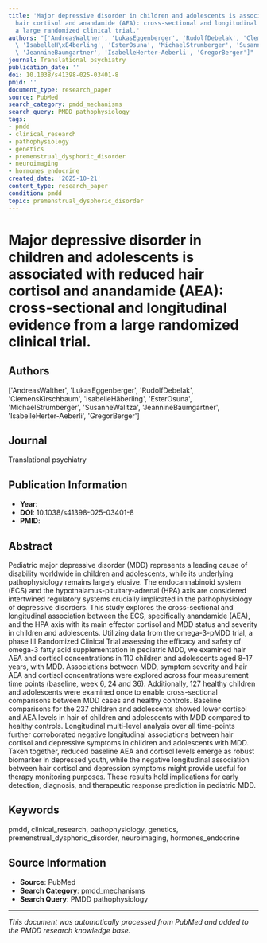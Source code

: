 ```yaml
---
title: 'Major depressive disorder in children and adolescents is associated with reduced
  hair cortisol and anandamide (AEA): cross-sectional and longitudinal evidence from
  a large randomized clinical trial.'
authors: "['AndreasWalther', 'LukasEggenberger', 'RudolfDebelak', 'ClemensKirschbaum',\
  \ 'IsabelleH\xE4berling', 'EsterOsuna', 'MichaelStrumberger', 'SusanneWalitza',\
  \ 'JeannineBaumgartner', 'IsabelleHerter-Aeberli', 'GregorBerger']"
journal: Translational psychiatry
publication_date: ''
doi: 10.1038/s41398-025-03401-8
pmid: ''
document_type: research_paper
source: PubMed
search_category: pmdd_mechanisms
search_query: PMDD pathophysiology
tags:
- pmdd
- clinical_research
- pathophysiology
- genetics
- premenstrual_dysphoric_disorder
- neuroimaging
- hormones_endocrine
created_date: '2025-10-21'
content_type: research_paper
condition: pmdd
topic: premenstrual_dysphoric_disorder
---
```


# Major depressive disorder in children and adolescents is associated with reduced hair cortisol and anandamide (AEA): cross-sectional and longitudinal evidence from a large randomized clinical trial.

## Authors
['AndreasWalther', 'LukasEggenberger', 'RudolfDebelak', 'ClemensKirschbaum', 'IsabelleHäberling', 'EsterOsuna', 'MichaelStrumberger', 'SusanneWalitza', 'JeannineBaumgartner', 'IsabelleHerter-Aeberli', 'GregorBerger']

## Journal
Translational psychiatry

## Publication Information
- **Year**: 
- **DOI**: 10.1038/s41398-025-03401-8
- **PMID**: 

## Abstract
Pediatric major depressive disorder (MDD) represents a leading cause of disability worldwide in children and adolescents, while its underlying pathophysiology remains largely elusive. The endocannabinoid system (ECS) and the hypothalamus-pituitary-adrenal (HPA) axis are considered intertwined regulatory systems crucially implicated in the pathophysiology of depressive disorders. This study explores the cross-sectional and longitudinal association between the ECS, specifically anandamide (AEA), and the HPA axis with its main effector cortisol and MDD status and severity in children and adolescents. Utilizing data from the omega-3-pMDD trial, a phase III Randomized Clinical Trial assessing the efficacy and safety of omega-3 fatty acid supplementation in pediatric MDD, we examined hair AEA and cortisol concentrations in 110 children and adolescents aged 8-17 years, with MDD. Associations between MDD, symptom severity and hair AEA and cortisol concentrations were explored across four measurement time points (baseline, week 6, 24 and 36). Additionally, 127 healthy children and adolescents were examined once to enable cross-sectional comparisons between MDD cases and healthy controls. Baseline comparisons for the 237 children and adolescents showed lower cortisol and AEA levels in hair of children and adolescents with MDD compared to healthy controls. Longitudinal multi-level analysis over all time-points further corroborated negative longitudinal associations between hair cortisol and depressive symptoms in children and adolescents with MDD. Taken together, reduced baseline AEA and cortisol levels emerge as robust biomarker in depressed youth, while the negative longitudinal association between hair cortisol and depression symptoms might provide useful for therapy monitoring purposes. These results hold implications for early detection, diagnosis, and therapeutic response prediction in pediatric MDD.

## Keywords
pmdd, clinical_research, pathophysiology, genetics, premenstrual_dysphoric_disorder, neuroimaging, hormones_endocrine

## Source Information
- **Source**: PubMed
- **Search Category**: pmdd_mechanisms
- **Search Query**: PMDD pathophysiology

---
*This document was automatically processed from PubMed and added to the PMDD research knowledge base.*
